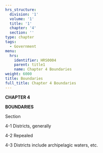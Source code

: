 ```yaml
---
hrs_structure:
  division: '1'
  volume: '1'
  title: '1'
  chapter: '4'
  section: ''
type: chapter
tags:
  - Government
menu:
  hrs:
    identifier: HRS0004
    parent: title1
    name: Chapter 4 Boundaries
weight: 6000
title: Boundaries
full_title: Chapter 4 Boundaries
---
```

**CHAPTER 4**

**BOUNDARIES**

Section

4-1 Districts, generally

4-2 Repealed

4-3 Districts include archipelagic waters, etc.